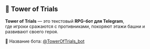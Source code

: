 ## 🏰 Tower of Trials

**Tower of Trials** — это текстовый **RPG-бот для Telegram**,  
где игроки сражаются с противниками, покоряют этажи башни и развивают своего героя.

🔹 Название бота: [@TowerOfTrials_bot](https://t.me/TowerOfTrials_bot)
